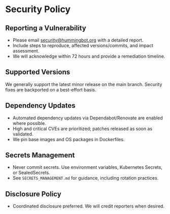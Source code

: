 # Security Policy

## Reporting a Vulnerability

- Please email security@hummingbot.org with a detailed report.
- Include steps to reproduce, affected versions/commits, and impact assessment.
- We will acknowledge within 72 hours and provide a remediation timeline.

## Supported Versions

We generally support the latest minor release on the main branch. Security fixes are backported on a best-effort basis.

## Dependency Updates

- Automated dependency updates via Dependabot/Renovate are enabled where possible.
- High and critical CVEs are prioritized; patches released as soon as validated.
- We pin base images and OS packages in Dockerfiles.

## Secrets Management

- Never commit secrets. Use environment variables, Kubernetes Secrets, or SealedSecrets.
- See `SECRETS_MANAGEMENT.md` for guidance, including rotation practices.

## Disclosure Policy

- Coordinated disclosure preferred. We will credit reporters when desired.
